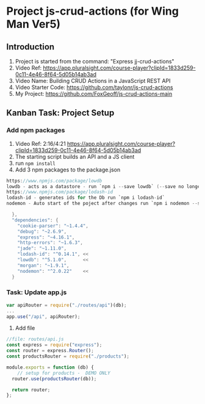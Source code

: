 # Project js-crud-actions (for Wing Man Ver5)

## Introduction

1. Project is started from the command: "Express jj-crud-actions"
2. Video Ref: <https://app.pluralsight.com/course-player?clipId=1833d259-0c11-4e46-8f64-5d05b14ab3ad>
3. Video Name: Building CRUD Actions in a JavaScript REST API
4. Video Starter Code: <https://github.com/taylonr/js-crud-actions>
5. My Project: <https://github.com/FoxGeoff/js-crud-actions-main>

## Kanban Task: Project Setup

### Add npm packages

1. Video Ref: 2:16/4:21 <https://app.pluralsight.com/course-player?clipId=1833d259-0c11-4e46-8f64-5d05b14ab3ad>
2. The starting script builds an API and a JS client
3. run `npm install`
4. Add  3 npm packages to the package.json

```java
https://www.npmjs.com/package/lowdb
lowdb - acts as a datastore - run `npm i --save lowdb` (--save no longer required)
https://www.npmjs.com/package/lodash-id
lodash-id - generates ids for the Db run `npm i lodash-id`
nodemon - Auto start of the poject after changes run `npm i nodemon --save-dev`

  },
  "dependencies": {
    "cookie-parser": "~1.4.4",
    "debug": "~2.6.9",
    "express": "~4.16.1",
    "http-errors": "~1.6.3",
    "jade": "~1.11.0",
    "lodash-id": "^0.14.1", <<
    "lowdb": "^5.1.0",      <<
    "morgan": "~1.9.1", 
    "nodemon": "^2.0.22"    <<
  }
```

### Task: Update app.js

```Javascript
var apiRouter = require("./routes/api")(db);
...
app.use("/api", apiRouter);
```

1. Add file

```javascript
//file: routes/api.js
const express = require("express");
const router = express.Router();
const productsRouter = require("./products");

module.exports = function (db) {
    // setup for products -  DEMO ONLY
  router.use(productsRouter(db));

  return router;
};
```
